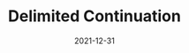 ---
title: Delimited Continuation  
date: 2021-12-31  
description:   
somethings: 3  
keywords: 타입스크립트, 타입 레벨 프로그래밍, typescript, type-level programming
---